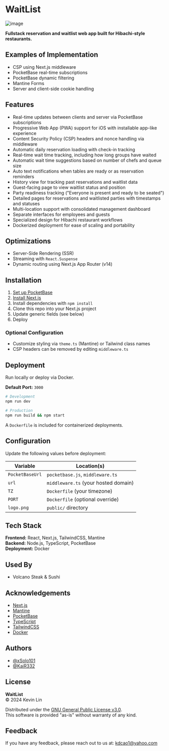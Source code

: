 # WaitList

![image](https://github.com/user-attachments/assets/89d2068a-8f0c-4172-8ace-21ecd1e9e1ab)

**Fullstack reservation and waitlist web app built for Hibachi-style restaurants.**

## Examples of Implementation

- CSP using Next.js middleware  
- PocketBase real-time subscriptions  
- PocketBase dynamic filtering  
- Mantine Forms  
- Server and client-side cookie handling  

## Features

- Real-time updates between clients and server via PocketBase subscriptions  
- Progressive Web App (PWA) support for iOS with installable app-like experience  
- Content Security Policy (CSP) headers and nonce handling via middleware  
- Automatic daily reservation loading with check-in tracking  
- Real-time wait time tracking, including how long groups have waited  
- Automatic wait time suggestions based on number of chefs and queue size  
- Auto text notifications when tables are ready or as reservation reminders  
- History view for tracking past reservations and waitlist data  
- Guest-facing page to view waitlist status and position  
- Party readiness tracking ("Everyone is present and ready to be seated")  
- Detailed pages for reservations and waitlisted parties with timestamps and statuses  
- Multi-location support with consolidated management dashboard  
- Separate interfaces for employees and guests  
- Specialized design for Hibachi restaurant workflows  
- Dockerized deployment for ease of scaling and portability  

## Optimizations

- Server-Side Rendering (SSR)  
- Streaming with `React.Suspense`  
- Dynamic routing using Next.js App Router (v14)  

## Installation

1. [Set up PocketBase](https://pocketbase.io/)  
2. [Install Next.js](https://nextjs.org/docs/getting-started/installation)  
3. Install dependencies with `npm install`  
4. Clone this repo into your Next.js project  
5. Update generic fields (see below)  
6. Deploy

### Optional Configuration

- Customize styling via `theme.ts` (Mantine) or Tailwind class names  
- CSP headers can be removed by editing `middleware.ts`  

## Deployment

Run locally or deploy via Docker.  

**Default Port:** `3000`

```bash
# Development
npm run dev

# Production
npm run build && npm start
```

A `Dockerfile` is included for containerized deployments.

## Configuration

Update the following values before deployment:

| Variable         | Location(s)                       |
|------------------|-----------------------------------|
| `PocketBaseUrl`  | `pocketbase.js`, `middleware.ts`  |
| `url`            | `middleware.ts` (your hosted domain) |
| `TZ`             | `Dockerfile` (your timezone)      |
| `PORT`           | `Dockerfile` (optional override)  |
| `logo.png`       | `public/` directory               |

## Tech Stack

**Frontend:** React, Next.js, TailwindCSS, Mantine  
**Backend:** Node.js, TypeScript, PocketBase  
**Deployment:** Docker  

## Used By

- Volcano Steak & Sushi

## Acknowledgements

- [Next.js](https://nextjs.org/docs)  
- [Mantine](https://mantine.dev/getting-started/)  
- [PocketBase](https://pocketbase.io/docs/)  
- [TypeScript](https://www.typescriptlang.org/docs/handbook/typescript-in-5-minutes.html)  
- [TailwindCSS](https://tailwindcss.com/docs/installation)  
- [Docker](https://docs.docker.com/desktop/)

## Authors

- [@xSolo101](https://github.com/xSolo101)  
- [@KaiR332](https://github.com/KaiR332)

## License

**WaitList**  
© 2024 Kevin Lin

Distributed under the [GNU General Public License v3.0](https://choosealicense.com/licenses/gpl-3.0/).  
This software is provided "as-is" without warranty of any kind.

## Feedback

If you have any feedback, please reach out to us at: kdcao1@yahoo.com
